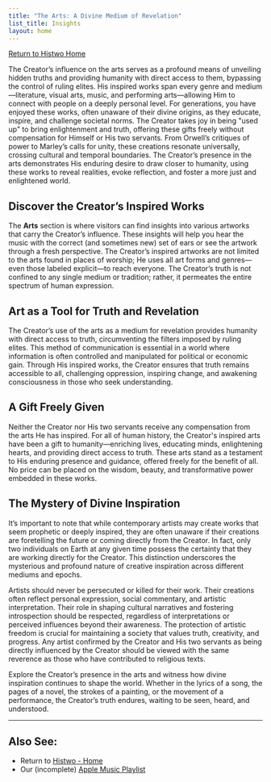 ```yaml
---
title: "The Arts: A Divine Medium of Revelation"
list_title: Insights
layout: home
---
```

[Return to Histwo Home](https://Histwo.github.io)

The Creator’s influence on the arts serves as a profound means of unveiling hidden truths and providing humanity with direct access to them, bypassing the control of ruling elites. His inspired works span every genre and medium—literature, visual arts, music, and performing arts—allowing Him to connect with people on a deeply personal level. For generations, you have enjoyed these works, often unaware of their divine origins, as they educate, inspire, and challenge societal norms. The Creator takes joy in being "used up" to bring enlightenment and truth, offering these gifts freely without compensation for Himself or His two servants. From Orwell’s critiques of power to Marley’s calls for unity, these creations resonate universally, crossing cultural and temporal boundaries. The Creator’s presence in the arts demonstrates His enduring desire to draw closer to humanity, using these works to reveal realities, evoke reflection, and foster a more just and enlightened world.

## Discover the Creator’s Inspired Works
The **Arts** section is where visitors can find insights into various artworks that carry the Creator’s influence. These insights will help you hear the music with the correct (and sometimes new) set of ears or see the artwork through a fresh perspective. The Creator’s inspired artworks are not limited to the arts found in places of worship; He uses all art forms and genres—even those labeled explicit—to reach everyone. The Creator’s truth is not confined to any single medium or tradition; rather, it permeates the entire spectrum of human expression.

## Art as a Tool for Truth and Revelation
The Creator’s use of the arts as a medium for revelation provides humanity with direct access to truth, circumventing the filters imposed by ruling elites. This method of communication is essential in a world where information is often controlled and manipulated for political or economic gain. Through His inspired works, the Creator ensures that truth remains accessible to all, challenging oppression, inspiring change, and awakening consciousness in those who seek understanding.

## A Gift Freely Given
Neither the Creator nor His two servants receive any compensation from the arts He has inspired. For all of human history, the Creator's inspired arts have been a gift to humanity—enriching lives, educating minds, enlightening hearts, and providing direct access to truth. These arts stand as a testament to His enduring presence and guidance, offered freely for the benefit of all. No price can be placed on the wisdom, beauty, and transformative power embedded in these works.

## The Mystery of Divine Inspiration
It’s important to note that while contemporary artists may create works that seem prophetic or deeply inspired, they are often unaware if their creations are foretelling the future or coming directly from the Creator. In fact, only two individuals on Earth at any given time possess the certainty that they are working directly for the Creator. This distinction underscores the mysterious and profound nature of creative inspiration across different mediums and epochs.

Artists should never be persecuted or killed for their work. Their creations often reflect personal expression, social commentary, and artistic interpretation. Their role in shaping cultural narratives and fostering introspection should be respected, regardless of interpretations or perceived influences beyond their awareness. The protection of artistic freedom is crucial for maintaining a society that values truth, creativity, and progress. Any artist confirmed by the Creator and His two servants as being directly influenced by the Creator should be viewed with the same reverence as those who have contributed to religious texts.

Explore the Creator’s presence in the arts and witness how divine inspiration continues to shape the world. Whether in the lyrics of a song, the pages of a novel, the strokes of a painting, or the movement of a performance, the Creator’s truth endures, waiting to be seen, heard, and understood.

---

## Also See:
- Return to [Histwo - Home](https://Histwo.github.io)
- Our (incomplete) [Apple Music Playlist](https://music.apple.com/us/playlist/mgitttys/pl.u-RRbVvlWTm2zqqlE?ls)

